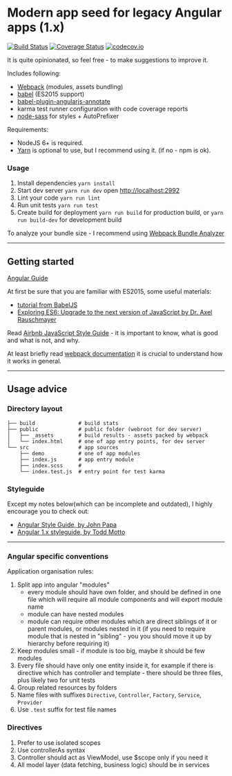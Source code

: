 # Modern app seed for legacy Angular apps (1.x) 

[![Build Status](https://travis-ci.org/zxbodya/angular-webpack-seed.svg?branch=master)](https://travis-ci.org/zxbodya/angular-webpack-seed)
[![Coverage Status](https://coveralls.io/repos/zxbodya/angular-webpack-seed/badge.svg?branch=master&service=github)](https://coveralls.io/github/zxbodya/angular-webpack-seed?branch=master)
[![codecov.io](https://codecov.io/github/zxbodya/angular-webpack-seed/coverage.svg?branch=master)](https://codecov.io/github/zxbodya/angular-webpack-seed?branch=master)

It is quite opinionated, so feel free - to make suggestions to improve it.

Includes following:

 - [Webpack](https://webpack.js.org/) (modules, assets bundling)
 - [babel](http://babeljs.io/) (ES2015 support)
 - [babel-plugin-angularjs-annotate](https://github.com/schmod/babel-plugin-angularjs-annotate)
 - karma test runner configuration with code coverage reports
 - [node-sass](https://github.com/sass/node-sass) for styles + AutoPrefixer 


Requirements:
 
- NodeJS 6+ is required.
- [Yarn](https://yarnpkg.com) is optional to use, but I recommend using it. (if no - npm is ok).  

### Usage

1. Install dependencies `yarn install`
2. Start dev server `yarn run dev` open [http://localhost:2992](http://localhost:2992)
3. Lint your code `yarn run lint`
4. Run unit tests `yarn run test`
5. Create build for deployment `yarn run build` for production build, or `yarn run build-dev` for development build

To analyze your bundle size - I recommend using [Webpack Bundle Analyzer](https://github.com/th0r/webpack-bundle-analyzer)

---

## Getting started

[Angular Guide](https://docs.angularjs.org/guide)

At first be sure that you are familiar with ES2015, some useful materials:

 - [tutorial from BabelJS](http://babeljs.io/docs/learn-es2015/)
 - [Exploring ES6: Upgrade to the next version of JavaScript by Dr. Axel Rauschmayer](http://exploringjs.com/)
  
Read [Airbnb JavaScript Style Guide](https://github.com/airbnb/javascript) - it is important to know, what is good and what is not, and why.

At least briefly read [webpack documentation](http://webpack.github.io/docs/) it is crucial to understand how it works in general. 

---

## Usage advice 

### Directory layout

    ├── build              # build stats
    ├── public             # public folder (webroot for dev server)
    │   ├── _assets        # build results - assets packed by webpack
    │   └── index.html     # one of app entry points, for dev server
    └── src                # app sources
        ├── demo           # one of app modules
        ├── index.js       # app entry module
        ├── index.scss     # 
        └── index.test.js  # entry point for test karma

### Styleguide

Except my notes below(which can be incomplete and outdated), I highly encourage you to check out:

- [Angular Style Guide, by John Papa](https://github.com/johnpapa/angular-styleguide)
- [Angular 1.x styleguide, by Todd Motto](https://github.com/toddmotto/angular-styleguide)

---

### Angular specific conventions

Application organisation rules:

1. Split app into angular "modules" 
    - every module should have own folder, and should be defined in one file which will require all module components and will export module name 
    - module can have nested modules
    - module can require other modules which are direct siblings of it or parent modules, or modules nested in it (if you need to require module that is nested in "sibling" - you you should move it up by hierarchy before requiring it)
2. Keep modules small - if module is too big, maybe it should be few modules 
3. Every file should have only one entity inside it, for example if there is directive which has controller and template - there should be three files, plus likely two for unit tests   
4. Group related resources by folders
5. Name files with suffixes `Directive`, `Controller`, `Factory`, `Service`, `Provider`
6. Use `.test` suffix for test file names

### Directives

1. Prefer to use isolated scopes
2. Use controllerAs syntax 
3. Controller should act as ViewModel, use $scope only if you need it
4. All model layer (data fetching, business logic) should be in services
